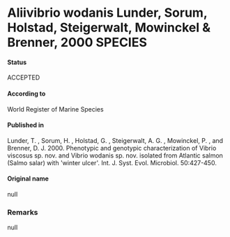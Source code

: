 Aliivibrio wodanis Lunder, Sorum, Holstad, Steigerwalt, Mowinckel & Brenner, 2000 SPECIES
=======

#### Status
ACCEPTED

#### According to
World Register of Marine Species

#### Published in
Lunder, T. , Sorum, H. , Holstad, G. , Steigerwalt, A. G. , Mowinckel, P. , and Brenner, D. J. 2000. Phenotypic and genotypic characterization of Vibrio viscosus sp. nov. and Vibrio wodanis sp. nov. isolated from Atlantic salmon (Salmo salar) with 'winter ulcer'. Int. J. Syst. Evol. Microbiol. 50:427-450.

#### Original name
null

### Remarks
null